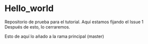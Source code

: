 # Hello_world
Repositorio de prueba para el tutorial.
Aquí estamos fijando el Issue 1
Después de esto, lo cerraremos.

Esto de aquí lo añado a la rama principal (master)
